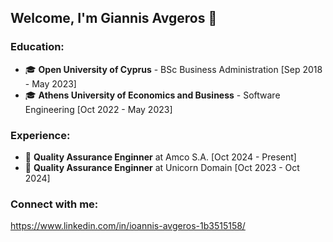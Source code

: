 ## Welcome, I'm Giannis Avgeros 👋
### Education:
<ul>
<li>&#x1F393; <strong>Open University of Cyprus</strong> - BSc Business Administration [Sep 2018 - May 2023]</li>
<li>&#x1F393; <strong>Athens University of Economics and Business</strong> - Software Engineering [Oct 2022 - May 2023]</li>
</ul>

### Experience:
<ul>
<li>&#x1F4BC; <strong>Quality Assurance Enginner</strong> at Amco S.A. [Oct 2024 - Present]</li>
<li>&#x1F4BC; <strong>Quality Assurance Enginner</strong> at Unicorn Domain [Oct 2023 - Oct 2024]</li>
</ul>


### Connect with me:
https://www.linkedin.com/in/ioannis-avgeros-1b3515158/
<!--
**g-avgeros/g-avgeros** is a ✨ _special_ ✨ repository because its `README.md` (this file) appears on your GitHub profile.

Here are some ideas to get you started:

- 🔭 I’m currently working on ...
- 🌱 I’m currently learning ...
- 👯 I’m looking to collaborate on ...
- 🤔 I’m looking for help with ...
- 💬 Ask me about ...
- 📫 How to reach me: ...
- 😄 Pronouns: ...
- ⚡ Fun fact: ...
-->
